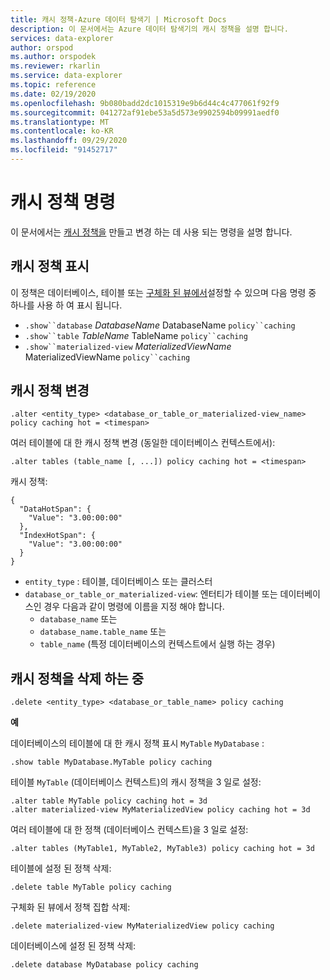 ```yaml
---
title: 캐시 정책-Azure 데이터 탐색기 | Microsoft Docs
description: 이 문서에서는 Azure 데이터 탐색기의 캐시 정책을 설명 합니다.
services: data-explorer
author: orspod
ms.author: orspodek
ms.reviewer: rkarlin
ms.service: data-explorer
ms.topic: reference
ms.date: 02/19/2020
ms.openlocfilehash: 9b080badd2dc1015319e9b6d44c4c477061f92f9
ms.sourcegitcommit: 041272af91ebe53a5d573e9902594b09991aedf0
ms.translationtype: MT
ms.contentlocale: ko-KR
ms.lasthandoff: 09/29/2020
ms.locfileid: "91452717"
---
```

# <a name="cache-policy-command"></a>캐시 정책 명령

이 문서에서는 [캐시 정책을](cachepolicy.md) 만들고 변경 하는 데 사용 되는 명령을 설명 합니다. 

## <a name="displaying-the-cache-policy"></a>캐시 정책 표시

이 정책은 데이터베이스, 테이블 또는 [구체화 된 뷰에서](materialized-views/materialized-view-overview.md)설정할 수 있으며 다음 명령 중 하나를 사용 하 여 표시 됩니다.

* `.show``database` *DatabaseName* DatabaseName `policy``caching`
* `.show``table` *TableName* TableName `policy``caching`
* `.show``materialized-view` *MaterializedViewName* MaterializedViewName `policy``caching`

## <a name="altering-the-cache-policy"></a>캐시 정책 변경

```kusto
.alter <entity_type> <database_or_table_or_materialized-view_name> policy caching hot = <timespan>
```

여러 테이블에 대 한 캐시 정책 변경 (동일한 데이터베이스 컨텍스트에서):

```kusto
.alter tables (table_name [, ...]) policy caching hot = <timespan>
```

캐시 정책:

```kusto
{
  "DataHotSpan": {
    "Value": "3.00:00:00"
  },
  "IndexHotSpan": {
    "Value": "3.00:00:00"
  }
}
```

* `entity_type` : 테이블, 데이터베이스 또는 클러스터
* `database_or_table_or_materialized-view`: 엔터티가 테이블 또는 데이터베이스인 경우 다음과 같이 명령에 이름을 지정 해야 합니다. 
  - `database_name` 또는 
  - `database_name.table_name` 또는 
  - `table_name` (특정 데이터베이스의 컨텍스트에서 실행 하는 경우)

## <a name="deleting-the-cache-policy"></a>캐시 정책을 삭제 하는 중

```kusto
.delete <entity_type> <database_or_table_name> policy caching
```

**예**

데이터베이스의 테이블에 대 한 캐시 정책 표시 `MyTable` `MyDatabase` :

```kusto
.show table MyDatabase.MyTable policy caching 
```

테이블 `MyTable` (데이터베이스 컨텍스트)의 캐시 정책을 3 일로 설정:

```kusto
.alter table MyTable policy caching hot = 3d
.alter materialized-view MyMaterializedView policy caching hot = 3d
```

여러 테이블에 대 한 정책 (데이터베이스 컨텍스트)을 3 일로 설정:

```kusto
.alter tables (MyTable1, MyTable2, MyTable3) policy caching hot = 3d
```

테이블에 설정 된 정책 삭제:

```kusto
.delete table MyTable policy caching
```

구체화 된 뷰에서 정책 집합 삭제:

```kusto
.delete materialized-view MyMaterializedView policy caching
```

데이터베이스에 설정 된 정책 삭제:

```kusto
.delete database MyDatabase policy caching
```
